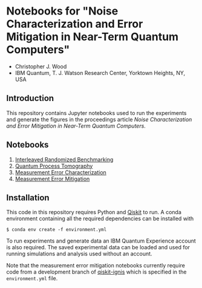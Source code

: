 # Notebooks for "Noise Characterization and Error Mitigation in Near-Term Quantum Computers"

* Christopher J. Wood
* IBM Quantum, T. J. Watson Research Center, Yorktown Heights, NY, USA

## Introduction

This repository contains Jupyter notebooks used to run the experiments and generate the figures in the proceedings article *Noise Characterization and Error Mitigation in Near-Term Quantum Computers*.

## Notebooks

1. [Interleaved Randomized Benchmarking](https://github.com/chriseclectic/ncemntqc/blob/master/notebooks/1_irb.ipynb)
2. [Quantum Process Tomography](https://github.com/chriseclectic/ncemntqc/blob/master/notebooks/2_qpt.ipynb)
3. [Measurement Error Characterization](https://github.com/chriseclectic/ncemntqc/blob/master/notebooks/3_meas_char.ipynb)
4. [Measurement Error Mitigation](https://github.com/chriseclectic/ncemntqc/blob/master/notebooks/4_meas_mit.ipynb)

## Installation

This code in this repository requires Python and [Qiskit](https://qiskit.org) to run. A conda environment containing all the required dependencies can be installed with

```
$ conda env create -f environment.yml
```

To run experiments and generate data an IBM Quantum Experience account is also required. The saved experimental data can be loaded and used for running simulations and analysis used without an account.

Note that the measurement error mitigation notebooks currently require code from a development branch of [qiskit-ignis](https://github.com/qiskit/qiskit-ignis) which is specified in the `environment.yml` file.
